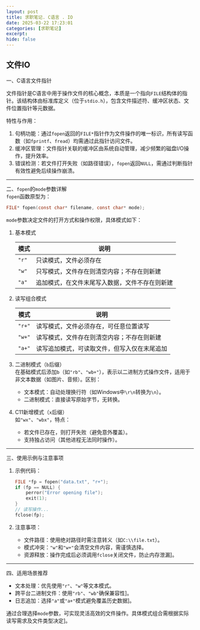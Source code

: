 ```yaml
---
layout: post
title: 求职笔记. C语言 . IO
date: 2025-03-22 17:23:01
categories: [求职笔记]
excerpt: 
hide: false
---
```



 
## 文件IO 

一、C语言文件指针  

文件指针是C语言中用于操作文件的核心概念，本质是一个指向`FILE`结构体的指针。该结构体由标准库定义（位于`stdio.h`），包含文件描述符、缓冲区状态、文件位置指针等元数据。  
 
特性与作用：  

1. 句柄功能：通过`fopen`返回的`FILE*`指针作为文件操作的唯一标识，所有读写函数（如`fprintf`、`fread`）均需通过此指针访问文件。  
2. 缓冲区管理：文件指针关联的缓冲区由系统自动管理，减少频繁的磁盘I/O操作，提升效率。  
3. 错误检测：若文件打开失败（如路径错误），`fopen`返回`NULL`，需通过判断指针有效性避免后续操作崩溃。  
 
---
 
二、`fopen`的`mode`参数详解  
`fopen`函数原型为：  
```c  
FILE* fopen(const char* filename, const char* mode);  
```  
`mode`参数决定文件的打开方式和操作权限，具体模式如下：  
 
1. 基本模式  

    | 模式  | 说明                                           |
    | ----- | ---------------------------------------------- |
    | `"r"` | 只读模式，文件必须存在                         |
    | `"w"` | 只写模式，文件存在则清空内容；不存在则新建     |
    | `"a"` | 追加模式，在文件末尾写入数据，文件不存在则新建 |
 
1. 读写组合模式  

    | 模式   | 说明                                         |
    | ------ | -------------------------------------------- |
    | `"r+"` | 读写模式，文件必须存在，可任意位置读写       |
    | `"w+"` | 读写模式，文件存在则清空内容；不存在则新建   |
    | `"a+"` | 读写追加模式，可读取文件，但写入仅在末尾追加 |
 
3. 二进制模式（`b`后缀）  
    在基础模式后添加`b`（如`"rb"`、`"wb+"`），表示以二进制方式操作文件，适用于非文本数据（如图片、音频）。区别：  
    + 文本模式：自动处理换行符（如Windows中`\r\n`转换为`\n`）。  
    + 二进制模式：直接读写原始字节，无转换。  
 
4. C11新增模式（`x`后缀）  
    如`"wx"`、`"wbx"`，特点：  
    - 若文件已存在，则打开失败（避免意外覆盖）。  
    - 支持独占访问（其他进程无法同时操作）。  
    
---
 
三、使用示例与注意事项  
1. 示例代码：  
   ```c  
   FILE *fp = fopen("data.txt", "r+");  
   if (fp == NULL) {  
       perror("Error opening file");  
       exit(1);  
   }  
   // 读写操作...  
   fclose(fp);  
   ```  
 
2. 注意事项：  
   - 文件路径：使用绝对路径时需注意转义（如`C:\\file.txt`）。  
   - 模式冲突：`"w"`和`"w+"`会清空文件内容，需谨慎选择。  
   - 资源释放：操作完成后必须调用`fclose`关闭文件，防止内存泄漏]。  
 
---
 
四、适用场景推荐  
- 文本处理：优先使用`"r"`、`"w"`等文本模式。  
- 跨平台二进制文件：使用`"rb"`、`"wb"`确保兼容性]。  
- 日志追加：选择`"a"`或`"a+"`模式避免覆盖历史数据]。  
 
通过合理选择`mode`参数，可实现灵活高效的文件操作。具体模式组合需根据实际读写需求及文件类型决定]。
